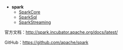 - **spark**
  - [SparkCore](doc/大数据/spark/spark-core.md)
  - [SparkSql](doc/大数据/spark/SparkSql.md)
  - [SparkStreaming](doc/大数据/spark/SparkStreaming.md)

官方文档：http://spark.incubator.apache.org/docs/latest/

GitHub：https://github.com/apache/spark
